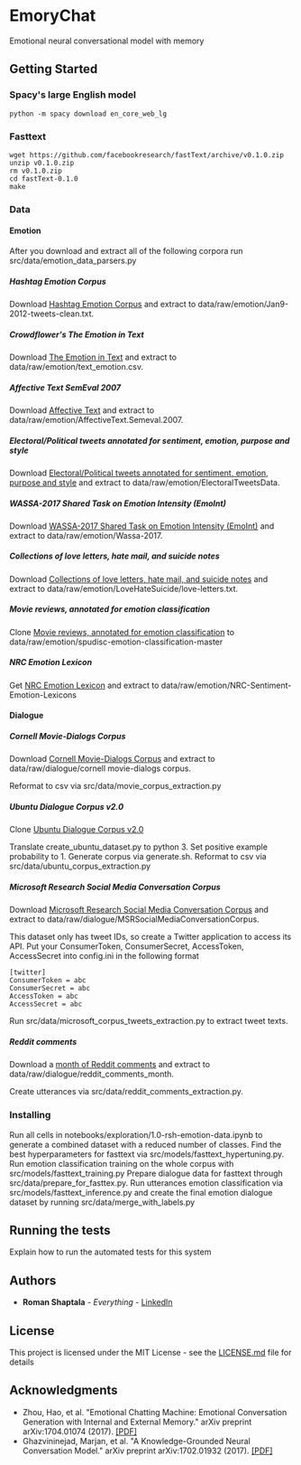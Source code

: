 # EmoryChat

Emotional neural conversational model with memory

## Getting Started

### Spacy's large English model
```
python -m spacy download en_core_web_lg
```

### Fasttext
```
wget https://github.com/facebookresearch/fastText/archive/v0.1.0.zip
unzip v0.1.0.zip
rm v0.1.0.zip
cd fastText-0.1.0
make
```

### Data

#### Emotion

After you download and extract all of the following corpora run src/data/emotion_data_parsers.py 

##### Hashtag Emotion Corpus
Download [Hashtag Emotion Corpus](http://saifmohammad.com/WebDocs/Jan9-2012-tweets-clean.txt.zip)
and extract to data/raw/emotion/Jan9-2012-tweets-clean.txt.

##### Crowdflower's The Emotion in Text
Download [The Emotion in Text](https://www.crowdflower.com/wp-content/uploads/2016/07/text_emotion.csv)
and extract to data/raw/emotion/text_emotion.csv.

##### Affective Text SemEval 2007
Download [Affective Text](http://web.eecs.umich.edu/~mihalcea/downloads/AffectiveText.Semeval.2007.tar.gz)
and extract to data/raw/emotion/AffectiveText.Semeval.2007.

##### Electoral/Political tweets annotated for sentiment, emotion, purpose and style
Download [Electoral/Political tweets annotated for sentiment, emotion, purpose and style](http://saifmohammad.com/WebDocs/ElectoralTweetsData.zip)
and extract to data/raw/emotion/ElectoralTweetsData.

##### WASSA-2017 Shared Task on Emotion Intensity (EmoInt)
Download [WASSA-2017 Shared Task on Emotion Intensity (EmoInt)](http://saifmohammad.com/WebPages/EmotionIntensity-SharedTask.html)
and extract to data/raw/emotion/Wassa-2017.

##### Collections of love letters, hate mail, and suicide notes
Download [Collections of love letters, hate mail, and suicide notes](http://saifmohammad.com/WebDocs/LoveHateSuicide.tar.gz)
and extract to data/raw/emotion/LoveHateSuicide/love-letters.txt.

##### Movie reviews, annotated for emotion classification
Clone [Movie reviews, annotated for emotion classification](https://github.com/NLeSC/spudisc-emotion-classification)
to data/raw/emotion/spudisc-emotion-classification-master

##### NRC Emotion Lexicon
Get [NRC Emotion Lexicon](http://saifmohammad.com/WebPages/NRC-Emotion-Lexicon.htm)
and extract to data/raw/emotion/NRC-Sentiment-Emotion-Lexicons

#### Dialogue

##### Cornell Movie-Dialogs Corpus
Download [Cornell Movie-Dialogs Corpus](https://www.cs.cornell.edu/~cristian/Cornell_Movie-Dialogs_Corpus.html)
and extract to data/raw/dialogue/cornell movie-dialogs corpus.

Reformat to csv via src/data/movie_corpus_extraction.py

##### Ubuntu Dialogue Corpus v2.0
Clone [Ubuntu Dialogue Corpus v2.0](https://github.com/rkadlec/ubuntu-ranking-dataset-creator)

Translate create_ubuntu_dataset.py to python 3. Set positive example probability to 1.
Generate corpus via generate.sh. Reformat to csv via src/data/ubuntu_corpus_extraction.py

##### Microsoft Research Social Media Conversation Corpus 
Download [Microsoft Research Social Media Conversation Corpus](https://www.microsoft.com/en-us/download/details.aspx?id=52375&from=http%3A%2F%2Fresearch.microsoft.com%2Fen-us%2Fdownloads%2F6096d3da-0c3b-42fa-a480-646929aa06f1%2F)
and extract to data/raw/dialogue/MSRSocialMediaConversationCorpus.

This dataset only has tweet IDs, so create a Twitter application to access its API.
Put your ConsumerToken, ConsumerSecret, AccessToken, AccessSecret into config.ini in the following format
```
[twitter]
ConsumerToken = abc
ConsumerSecret = abc
AccessToken = abc
AccessSecret = abc
```
Run src/data/microsoft_corpus_tweets_extraction.py to extract tweet texts.

##### Reddit comments
Download a [month of Reddit comments](https://www.kaggle.com/data/31657)
and extract to data/raw/dialogue/reddit_comments_month. 

Create utterances via src/data/reddit_comments_extraction.py.

### Installing

Run all cells in notebooks/exploration/1.0-rsh-emotion-data.ipynb to generate a combined dataset with 
a reduced number of classes.
Find the best hyperparameters for fasttext via src/models/fasttext_hypertuning.py. 
Run emotion classification training on the whole corpus with src/models/fasttext_training.py
Prepare dialogue data for fasttext through src/data/prepare_for_fasttex.py.
Run utterances emotion classification via src/models/fasttext_inference.py and create the final 
emotion dialogue dataset by running src/data/merge_with_labels.py

## Running the tests

Explain how to run the automated tests for this system

## Authors

* **Roman Shaptala** - *Everything* - [LinkedIn](https://www.linkedin.com/in/romanshaptala/)

## License

This project is licensed under the MIT License - see the [LICENSE.md](LICENSE.md) file for details

## Acknowledgments

* Zhou, Hao, et al. "Emotional Chatting Machine: Emotional Conversation Generation with Internal and External Memory." arXiv preprint arXiv:1704.01074 (2017). [[PDF]](https://arxiv.org/pdf/1704.01074)
* Ghazvininejad, Marjan, et al. "A Knowledge-Grounded Neural Conversation Model." arXiv preprint arXiv:1702.01932 (2017). [[PDF]](https://arxiv.org/pdf/1702.01932)